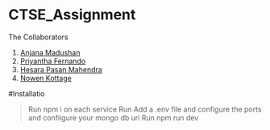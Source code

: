 # CTSE_Assignment
The Collaborators
1. [Anjana Madushan](https://github.com/anjana-madushan)
2. [Priyantha Fernando](https://github.com/Priyantha-IT21021534)
3. [Hesara Pasan Mahendra](https://github.com/IT21128622)
4. [Nowen Kottage](https://github.com/KOTTAGENVH)
>
#Installatio
>Run npm i on each service
>Run Add a .env file and configure the ports and confiigure your mongo db uri 
>Run npm run dev
